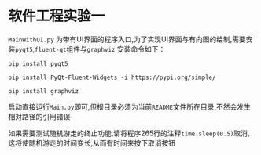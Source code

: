 # 软件工程实验一

`MainWithUI.py` 为带有UI界面的程序入口,为了实现UI界面与有向图的绘制,需要安装`pyqt5`,`fluent-qt`组件与`graphviz`
安装命令如下：

`pip install pyqt5`

`pip install PyQt-Fluent-Widgets -i https://pypi.org/simple/`

`pip install graphviz`

启动直接运行`Main.py`即可,但根目录必须为当前`README`文件所在目录,不然会发生相对路径的引用错误

如果需要测试随机游走的终止功能,请将程序265行的注释`time.sleep(0.5)`取消,这将使随机游走的时间变长,从而有时间来按下取消按钮